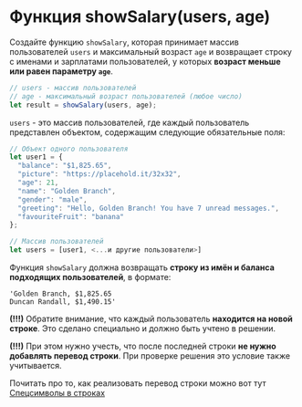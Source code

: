# Функция showSalary(users, age)

Создайте функцию `showSalary`, которая принимает массив пользователей `users` и максимальный возраст `age` и возвращает строку с именами и зарплатами пользователей, у которых **возраст меньше или равен параметру `age`**.

```js
// users - массив пользователей
// age - максимальный возраст пользователей (любое число)
let result = showSalary(users, age);
```

`users` - это массив пользователей, где каждый пользователь представлен объектом, содержащим следующие обязательные поля:

```js
// Объект одного пользователя
let user1 = {
  "balance": "$1,825.65",
  "picture": "https://placehold.it/32x32",
  "age": 21,
  "name": "Golden Branch",
  "gender": "male",
  "greeting": "Hello, Golden Branch! You have 7 unread messages.",
  "favouriteFruit": "banana"
};

// Массив пользователей
let users = [user1, <...и другие пользователи>]
```

Функция `showSalary` должна возвращать **строку из имён и баланса подходящих пользователей**, в формате:

```text
'Golden Branch, $1,825.65 
Duncan Randall, $1,490.15'
```

**(!!!)** Обратите внимание, что каждый пользователь **находится на новой строке**. Это сделано специально и должно быть учтено в решении. 

**(!!!)** При этом нужно учесть, что после последней строки **не нужно добавлять перевод строки**. При проверке решения это условие также учитывается.

Почитать про то, как реализовать перевод строки можно вот тут [Спецсимволы в строках](https://learn.javascript.ru/string#spetssimvoly)
